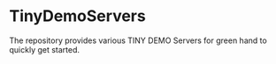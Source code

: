 # TinyDemoServers
The repository provides various TINY DEMO Servers for green hand to quickly get started.
